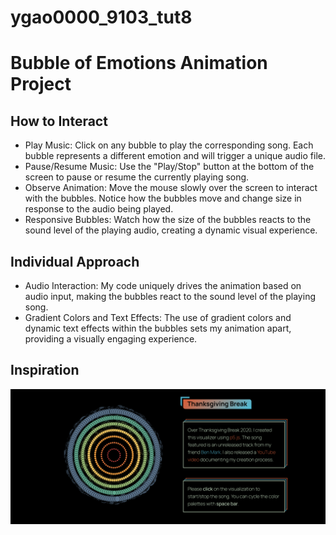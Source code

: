 # ygao0000_9103_tut8
# Bubble of Emotions Animation Project

## How to Interact
- Play Music: Click on any bubble to play the corresponding song. Each bubble represents a different emotion and will trigger a unique audio file.
- Pause/Resume Music: Use the "Play/Stop" button at the bottom of the screen to pause or resume the currently playing song.
- Observe Animation: Move the mouse slowly over the screen to interact with the bubbles. Notice how the bubbles move and change size in response to the audio being played.
- Responsive Bubbles: Watch how the size of the bubbles reacts to the sound level of the playing audio, creating a dynamic visual experience.

## Individual Approach
- Audio Interaction: My code uniquely drives the animation based on audio input, making the bubbles react to the sound level of the playing song.
- Gradient Colors and Text Effects: The use of gradient colors and dynamic text effects within the bubbles sets my animation apart, providing a visually engaging experience.

## Inspiration
![image1](images/image1.png)
